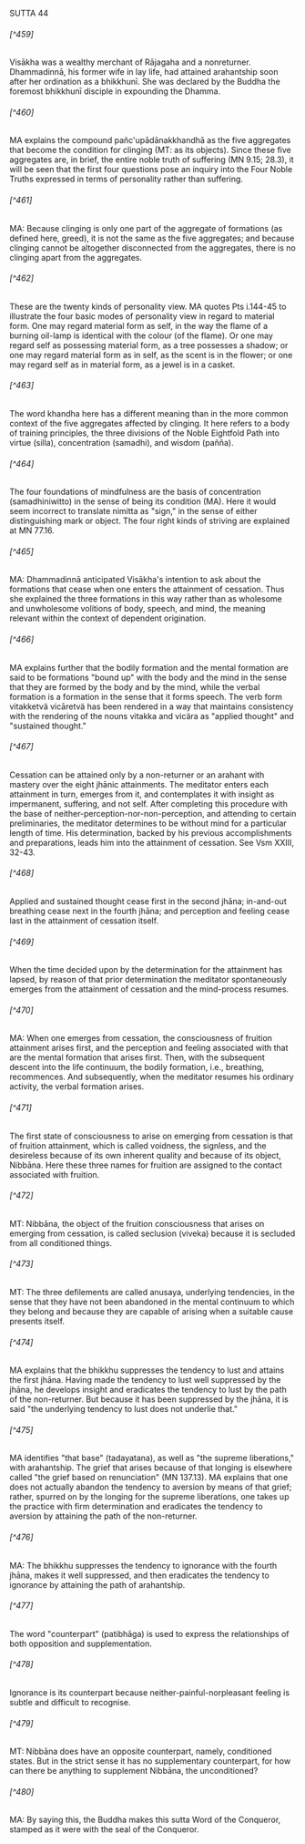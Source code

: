 SUTTA 44

###### [^459]
Visākha was a wealthy merchant of Rājagaha and a nonreturner. Dhammadinnā, his former wife in lay life, had attained arahantship soon after her ordination as a bhikkhunī. She was declared by the Buddha the foremost bhikkhunī disciple in expounding the Dhamma.

###### [^460]
MA explains the compound pañc'upādānakkhandhā as the five aggregates that become the condition for clinging (MT: as its objects). Since these five aggregates are, in brief, the entire noble truth of suffering (MN 9.15; 28.3), it will be seen that the first four questions pose an inquiry into the Four Noble Truths expressed in terms of personality rather than suffering.

###### [^461]
MA: Because clinging is only one part of the aggregate of formations (as defined here, greed), it is not the same as the five aggregates; and because clinging cannot be altogether disconnected from the aggregates, there is no clinging apart from the aggregates.

###### [^462]
These are the twenty kinds of personality view. MA quotes Pts i.144-45 to illustrate the four basic modes of personality view in regard to material form. One may
regard material form as self, in the way the flame of a burning oil-lamp is identical with the colour (of the flame). Or one may regard self as possessing material form, as a tree possesses a shadow; or one may regard material form as in self, as the scent is in the flower; or one may regard self as in material form, as a jewel is in a casket.

###### [^463]
The word khandha here has a different meaning than in the more common context of the five aggregates affected by clinging. It here refers to a body of training principles, the three divisions of the Noble Eightfold Path into virtue (silla), concentration (samadhi), and wisdom (pañña).

###### [^464]
The four foundations of mindfulness are the basis of concentration (samadhiniwitto) in the sense of being its condition (MA). Here it would seem incorrect to translate nimitta as "sign," in the sense of either distinguishing mark or object. The four right kinds of striving are explained at MN 77.16.

###### [^465]
MA: Dhammadinnā anticipated Visākha's intention to ask about the formations that cease when one enters the attainment of cessation. Thus she explained the three formations in this way rather than as wholesome and unwholesome volitions of body, speech, and mind, the meaning relevant within the context of dependent origination.

###### [^466]
MA explains further that the bodily formation and the mental formation are said to be formations "bound up" with the body and the mind in the sense that they are formed by the body and by the mind, while the verbal formation is a formation in the sense that it forms speech. The verb form vitakketvä vicāretvä has been rendered in a way that maintains consistency with the rendering of the nouns vitakka and vicära as "applied thought" and "sustained thought."

###### [^467]
Cessation can be attained only by a non-returner or an arahant with mastery over the eight jhānic attainments. The meditator enters each attainment in turn, emerges from it, and contemplates it with insight as impermanent, suffering, and not self. After completing this procedure with the base of neither-perception-nor-non-perception, and attending to certain preliminaries, the meditator
determines to be without mind for a particular length of time. His determination, backed by his previous accomplishments and preparations, leads him into the attainment of cessation. See Vsm XXIII, 32-43.

###### [^468]
Applied and sustained thought cease first in the second jhāna; in-and-out breathing cease next in the fourth jhāna; and perception and feeling cease last in the attainment of cessation itself.

###### [^469]
When the time decided upon by the determination for the attainment has lapsed, by reason of that prior determination the meditator spontaneously emerges from the attainment of cessation and the mind-process resumes.

###### [^470]
MA: When one emerges from cessation, the consciousness of fruition attainment arises first, and the perception and feeling associated with that are the mental formation that arises first. Then, with the subsequent descent into the life continuum, the bodily formation, i.e., breathing, recommences. And subsequently, when the meditator resumes his ordinary activity, the verbal formation arises.

###### [^471]
The first state of consciousness to arise on emerging from cessation is that of fruition attainment, which is called voidness, the signless, and the desireless because of its own inherent quality and because of its object, Nibbāna. Here these three names for fruition are assigned to the contact associated with fruition.

###### [^472]
MT: Nibbāna, the object of the fruition consciousness that arises on emerging from cessation, is called seclusion (viveka) because it is secluded from all conditioned things.

###### [^473]
MT: The three defilements are called anusaya, underlying tendencies, in the sense that they have not been abandoned in the mental continuum to which they belong and because they are capable of arising when a suitable cause presents itself.

###### [^474]
MA explains that the bhikkhu suppresses the tendency to lust and attains the first jhāna. Having made the tendency to lust well suppressed by the jhāna, he develops insight and eradicates the tendency to lust by the path of the non-returner. But because it has been suppressed by the jhāna, it is said "the underlying tendency to lust does not underlie that."

###### [^475]
MA identifies "that base" (tadayatana), as well as "the supreme liberations," with arahantship. The grief that arises because of that longing is elsewhere called "the grief based on renunciation" (MN 137.13). MA explains that one does not actually abandon the tendency to aversion by means of that grief; rather, spurred on by the longing for the supreme liberations, one takes up the practice with firm determination and eradicates the tendency to aversion by attaining the path of the non-returner.

###### [^476]
MA: The bhikkhu suppresses the tendency to ignorance with the fourth jhāna, makes it well suppressed, and then eradicates the tendency to ignorance by attaining the path of arahantship.

###### [^477]
The word "counterpart" (patibhāga) is used to express the relationships of both opposition and supplementation.

###### [^478]
Ignorance is its counterpart because neither-painful-norpleasant feeling is subtle and difficult to recognise.

###### [^479]
MT: Nibbāna does have an opposite counterpart, namely, conditioned states. But in the strict sense it has no supplementary counterpart, for how can there be anything to supplement Nibbāna, the unconditioned?

###### [^480]
MA: By saying this, the Buddha makes this sutta Word of the Conqueror, stamped as it were with the seal of the Conqueror.

